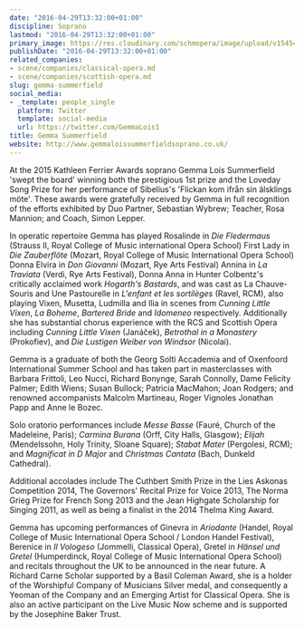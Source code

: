 ```yaml
---
date: "2016-04-29T13:32:00+01:00"
discipline: Soprano
lastmod: "2016-04-29T13:32:00+01:00"
primary_image: https://res.cloudinary.com/schmopera/image/upload/v1545409169/media/webhook-uploads/1461933117011/2016-04-29---Gemma-Summerfield.jpg.jpg
publishDate: "2016-04-29T13:32:00+01:00"
related_companies:
- scene/companies/classical-opera.md
- scene/companies/scottish-opera.md
slug: gemma-summerfield
social_media:
- _template: people_single
  platform: Twitter
  template: social-media
  url: https://twitter.com/GemmaLois1
title: Gemma Summerfield
website: http://www.gemmaloissummerfieldsoprano.co.uk/
---
```


At the 2015 Kathleen Ferrier Awards soprano Gemma Lois Summerfield 'swept the board' winning both the prestigious 1st prize and the Loveday Song Prize for her performance of Sibelius's 'Flickan kom ifrån sin älsklings möte'. These awards were gratefully received by Gemma in full recognition of the efforts exhibited by Duo Partner, Sebastian Wybrew; Teacher, Rosa Mannion; and Coach, Simon Lepper.
 
In operatic repertoire Gemma has played Rosalinde in *Die Fledermaus* (Strauss II, Royal College of Music international Opera School) First Lady in *Die Zauberflöte* (Mozart, Royal College of Music International Opera School) Donna Elvira in *Don Giovanni* (Mozart, Rye Arts Festival) Annina in *La Traviata* (Verdi, Rye Arts Festival), Donna Anna in Hunter Colbentz's critically acclaimed work *Hogarth's Bastards*, and was cast as La Chauve-Souris and Une Pastourelle in *L'enfant et les sortilèges* (Ravel, RCM), also playing Vixen, Musetta, Ludmilla and Ilia in scenes from *Cunning Little Vixen*, *La Boheme*, *Bartered Bride* and *Idomeneo* respectively. Additionally she has substantial chorus experience with the RCS and Scottish Opera including *Cunning Little Vixen* (Janáček), *Betrothal in a Monastery* (Prokofiev), and *Die Lustigen Weiber von Windsor* (Nicolai).
 
Gemma is a graduate of both the Georg Solti Accademia and of Oxenfoord International Summer School and has taken part in masterclasses with Barbara Frittoli, Leo Nucci, Richard Bonynge, Sarah Connolly, Dame Felicity Palmer; Edith Wiens; Susan Bullock; Patricia MacMahon; Joan Rodgers; and renowned accompanists Malcolm Martineau, Roger Vignoles Jonathan Papp and Anne le Bozec.  
 
Solo oratorio performances include *Messe Basse* (Fauré, Church of the Madeleine, Paris); *Carmina Burana* (Orff, City Halls, Glasgow); *Elijah* (Mendelssohn, Holy Trinity, Sloane Square); *Stabat Mater* (Pergolesi, RCM); and *Magnificat in D Major* and *Christmas Cantata* (Bach, Dunkeld Cathedral).

Additional accolades include The Cuthbert Smith Prize in the Lies Askonas Competition 2014, The Governors' Recital Prize for Voice 2013, The Norma Grieg Prize for French Song 2013 and the Jean Highgate Scholarship for Singing 2011, as well as being a finalist in the 2014 Thelma King Award. 
 
Gemma has upcoming performances of Ginevra in *Ariodante* (Handel, Royal College of Music International Opera School / London Handel Festival), Berenice in *Il Vologeso* (Jommelli, Classical Opera), Gretel in *Hänsel und Gretel* (Humperdinck, Royal College of Music International Opera School) and recitals throughout the UK to be announced in the near future. A Richard Carne Scholar supported by a Basil Coleman Award, she is a holder of the Worshipful Company of Musicians Silver medal, and consequently a Yeoman of the Company and an Emerging Artist for Classical Opera. She is also an active participant on the Live Music Now scheme and is supported by the Josephine Baker Trust.
